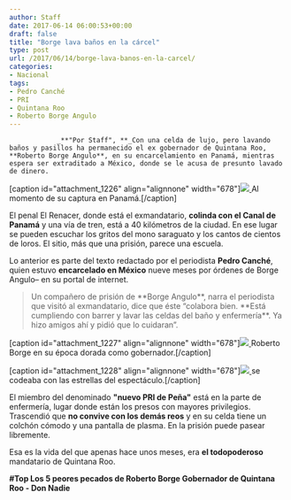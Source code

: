 ```yaml
---
author: Staff
date: 2017-06-14 06:00:53+00:00
draft: false
title: "Borge lava baños en la cárcel"
type: post
url: /2017/06/14/borge-lava-banos-en-la-carcel/
categories:
- Nacional
tags:
- Pedro Canché
- PRI
- Quintana Roo
- Roberto Borge Angulo
---
```



				_**"Por Staff", **_Con una celda de lujo, pero lavando baños y pasillos ha permanecido el ex gobernador de Quintana Roo, **Roberto Borge Angulo**, en su encarcelamiento en Panamá, mientras espera ser extraditado a México, donde se le acusa de presunto lavado de dinero.

[caption id="attachment_1226" align="alignnone" width="678"][![](/uploads/2017/06/AlMomentoDeCaptura.jpg)
](/uploads/2017/06/AlMomentoDeCaptura.jpg) Al momento de su captura en Panamá.[/caption]

El penal El Renacer, donde está el exmandatario, **colinda con el Canal de Panamá** y una vía de tren, está a 40 kilómetros de la ciudad. En ese lugar se pueden escuchar los gritos del mono saraguato y los cantos de cientos de loros. El sitio, más que una prisión, parece una escuela.

Lo anterior es parte del texto redactado por el periodista **Pedro Canché**, quien estuvo **encarcelado en México** nueve meses por órdenes de Borge Angulo– en su portal de internet.


<blockquote>Un compañero de prisión de **Borge Angulo**, narra el periodista que visitó al exmandatario, dice que éste “colabora bien. **Está cumpliendo con barrer y lavar las celdas del baño y enfermería**. Ya hizo amigos ahí y pidió que lo cuidaran”.</blockquote>


[caption id="attachment_1227" align="alignnone" width="678"][![](/uploads/2017/06/RobertoEnSuEpocaDorada.jpg)
](/uploads/2017/06/RobertoEnSuEpocaDorada.jpg) Roberto Borge en su época dorada como gobernador.[/caption]

[caption id="attachment_1228" align="alignnone" width="678"][![](/uploads/2017/06/SeCodeabaConestrellas.jpg)
](/uploads/2017/06/SeCodeabaConestrellas.jpg) se codeaba con las estrellas del espectáculo.[/caption]

El miembro del denominado **"nuevo PRI de Peña"** está en la parte de enfermería, lugar donde están los presos con mayores privilegios. Trascendió que **no convive con los demás reos** y en su celda tiene un colchón cómodo y una pantalla de plasma. En la prisión puede pasear libremente.

Esa es la vida del que apenas hace unos meses, era **el todopoderoso** mandatario de Quintana Roo.

**#Top Los 5 peores pecados de Roberto Borge Gobernador de Quintana Roo - Don Nadie**

		
